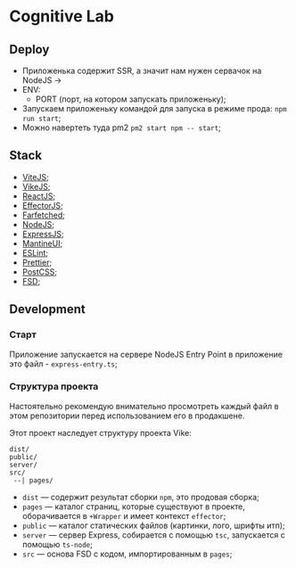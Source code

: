 # Cognitive Lab

## Deploy

- Приложенька содержит SSR, а значит нам нужен сервачок на NodeJS ->
- ENV:
    - PORT (порт, на котором запускать приложеньку);
- Запускаем приложеньку командой для запуска в режиме прода: `npm run start`;
- Можно навертеть туда pm2 `pm2 start npm -- start`;

## Stack

- [ViteJS](https://vitejs.ru/);
- [VikeJS](https://vike.dev/);
- [ReactJS](https://react.dev/);
- [EffectorJS](https://effector.dev/);
- [Farfetched](https://ff.effector.dev/);
- [NodeJS](https://nodejs.org/en);
- [ExpressJS](https://expressjs.com/);
- [MantineUI](https://mantine.dev/);
- [ESLint](https://eslint.org/);
- [Prettier](https://prettier.io/);
- [PostCSS](https://postcss.org/);
- [FSD](https://feature-sliced.design/ru/docs);

## Development

### Старт

Приложение запускается на сервере NodeJS
Entry Point в приложение это файл - `express-entry.ts`;

### Структура проекта

Настоятельно рекомендую внимательно просмотреть каждый файл в этом репозитории перед использованием его в продакшене.

Этот проект наследует структуру проекта Vike:

```
dist/
public/
server/
src/
 --| pages/
```

- `dist` — содержит результат сборки `npm`, это продовая сборка;
- `pages` — каталог страниц, которые существуют в проекте, оборачивается в `+Wrapper` и имеет контекст `effector`;
- `public` — каталог статических файлов (картинки, лого, шрифты итп);
- `server` — сервер Express, собирается с помощью `tsc`, запускается с помощью `ts-node`;
- `src` — основа FSD с кодом, импортированным в `pages`;
